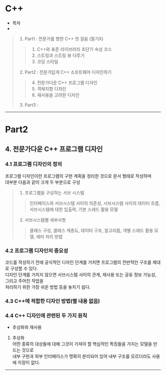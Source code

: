 C++
===

* 목차
* 
<span style="color:white">


> 1. Part1 : 전문가를 향한 C++ 첫 걸음 (필기X)
> > 1. C++와 표준 라이브러리 초단기 속성 코스
> > 2. 스트링과 스트링 뷰 다루기
> > 3. 코딩 스타일
> 2. Part2 : 전문가답게 C++ 소프트웨어 디자인하기
> > 4. 전문가다운 C++ 프로그램 디자인
> > 5. 객체지향 디자인
> > 6. 재사용을 고려한 디자인
> 3. Part3 :
> >  


</span>

***
# Part2
## 4. 전문가다운 C++ 프로그램 디자인 

### 4.1 프로그램 디자인의 정의  

프로그램 디자인이란 프로그램의 구현 계획을 정리한 것으로 문서 형태로 작성하며  
대부분 다음과 같이 크게 두 부분으로 구성

> 1. 프로그램을 구성하는 서브 시스템
> > 인터페이스와 서브시스템 사이의 의존성, 시브시스템 사이의 데이터 흐름,   
> 서브시스템에 대한 입출력, 기본 스레드 활용 모델
> 2. 서브시스템별 세부사항
> > 클래스 구성, 클래스 계층도, 데이터 구조, 알고리즘, 개별 스레드 활용 모델, 에러 처리 방법 
  
### 4.2 프로그램 디자인의 중요성  
코드를 작성하기 전에 공식적인 디자인 단계를 거치면 프로그램의 전반적인 구조를 제대로 구성할 수 있다.  
디자인 단계를 거치지 않으면 서브시스템 사이의 관계, 재사용 또는 공유 정보 가능성, 그리고 주어진 작업을  
처리하기 위한 가장 쉬운 방법 등을 놓치기 쉽다.  

### 4.3 C++에 적합한 디자인 방법(별 내용 없음)

### 4.4 C++ 디자인에 관련된 두 가지 원칙  

* 추상화와 재사용

1. 추상화  
어떤 종류의 대상들에 대해 그것이 가져야 할 핵심적인 특징들을 가지는 모델을 만드는 것으로  
내부 구현과 외부 인터페이스가 명확히 분리되어 있어 내부 구조를 모르더라도 사용에 지장이 없다.

***
